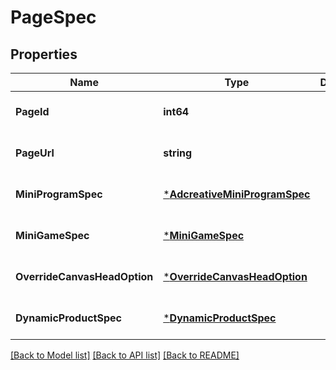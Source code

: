 # PageSpec

## Properties
Name | Type | Description | Notes
------------ | ------------- | ------------- | -------------
**PageId** | **int64** |  | [optional] [default to null]
**PageUrl** | **string** |  | [optional] [default to null]
**MiniProgramSpec** | [***AdcreativeMiniProgramSpec**](adcreative_mini_program_spec.md) |  | [optional] [default to null]
**MiniGameSpec** | [***MiniGameSpec**](mini_game_spec.md) |  | [optional] [default to null]
**OverrideCanvasHeadOption** | [***OverrideCanvasHeadOption**](OverrideCanvasHeadOption.md) |  | [optional] [default to null]
**DynamicProductSpec** | [***DynamicProductSpec**](dynamic_product_spec.md) |  | [optional] [default to null]

[[Back to Model list]](../README.md#documentation-for-models) [[Back to API list]](../README.md#documentation-for-api-endpoints) [[Back to README]](../README.md)


